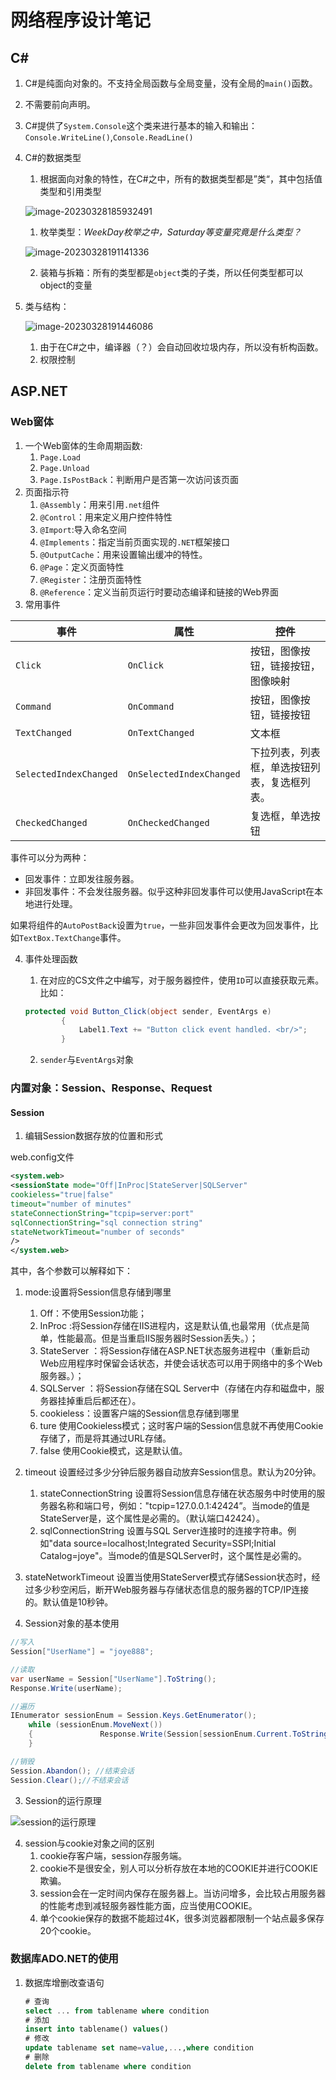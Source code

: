 # 网络程序设计笔记





## C#

1. C#是纯面向对象的。不支持全局函数与全局变量，没有全局的`main()`函数。

2. 不需要前向声明。

3. C#提供了`System.Console`这个类来进行基本的输入和输出：`Console.WriteLine()`,`Console.ReadLine()`

4. C#的数据类型

    1. 根据面向对象的特性，在C#之中，所有的数据类型都是”类“，其中包括值类型和引用类型

    ![image-20230328185932491](https://cdn.jsdelivr.net/gh/moonchildink/image@main/imgs/image-20230328185932491.png)

    1. 枚举类型：*WeekDay枚举之中，Saturday等变量究竟是什么类型？*

    ![image-20230328191141336](https://cdn.jsdelivr.net/gh/moonchildink/image@main/imgs/image-20230328191141336.png)

    2. 装箱与拆箱：所有的类型都是`object`类的子类，所以任何类型都可以object的变量

5. 类与结构：

    ![image-20230328191446086](https://cdn.jsdelivr.net/gh/moonchildink/image@main/imgs/image-20230328191446086.png)

    1. 由于在C#之中，编译器（？）会自动回收垃圾内存，所以没有析构函数。
    2. 权限控制









## ASP.NET

### Web窗体

1. 一个Web窗体的生命周期函数:
    1. `Page.Load`
    2. `Page.Unload`
    3. `Page.IsPostBack`：判断用户是否第一次访问该页面
2. 页面指示符
    1. `@Assembly`：用来引用`.net`组件
    2. `@Control`：用来定义用户控件特性
    3. `@Import`:导入命名空间
    4. `@Implements`：指定当前页面实现的`.NET`框架接口
    5. `@OutputCache`：用来设置输出缓冲的特性。
    6. `@Page`：定义页面特性
    7. `@Register`：注册页面特性
    8. `@Reference`：定义当前页运行时要动态编译和链接的Web界面
3. 常用事件

<table>
<thead>
<tr>
<th>事件</th>
<th>属性</th>
<th>控件</th>
</tr>
</thead>
<tbody>
<tr>
<td><code>Click</code></td>
<td><code>OnClick</code></td>
<td>按钮，图像按钮，链接按钮，图像映射</td>
</tr>
<tr>
<td><code>Command</code></td>
<td><code>OnCommand</code></td>
<td>按钮，图像按钮，链接按钮</td>
</tr>
<tr>
<td><code>TextChanged</code></td>
<td><code>OnTextChanged</code></td>
<td>文本框</td>
</tr>
<tr>
<td><code>SelectedIndexChanged</code></td>
<td><code>OnSelectedIndexChanged</code></td>
<td>下拉列表，列表框，单选按钮列表，复选框列表。</td>
</tr>
<tr>
<td><code>CheckedChanged</code></td>
<td><code>OnCheckedChanged</code></td>
<td>复选框，单选按钮</td>
</tr>
</tbody>
</table>

事件可以分为两种：

+ 回发事件：立即发往服务器。
+ 非回发事件：不会发往服务器。似乎这种非回发事件可以使用JavaScript在本地进行处理。

如果将组件的`AutoPostBack`设置为`true`，一些非回发事件会更改为回发事件，比如`TextBox.TextChange`事件。

4. 事件处理函数

    1. 在对应的CS文件之中编写，对于服务器控件，使用`ID`可以直接获取元素。比如：

    ```c#
    protected void Button_Click(object sender, EventArgs e)
            {
                Label1.Text += "Button click event handled. <br/>";
            }
    ```

    2. `sender`与`EventArgs`对象




### 内置对象：Session、Response、Request

#### Session

1. 编辑Session数据存放的位置和形式

web.config文件

```xml
<system.web>
<sessionState mode="Off|InProc|StateServer|SQLServer"
cookieless="true|false"
timeout="number of minutes"
stateConnectionString="tcpip=server:port"
sqlConnectionString="sql connection string"
stateNetworkTimeout="number of seconds"
/>
</system.web>
```

其中，各个参数可以解释如下：

1. mode:设置将Session信息存储到哪里
    1. Off：不使用Session功能； 
    2. InProc :将Session存储在IIS进程内，这是默认值,也最常用（优点是简单，性能最高。但是当重启IIS服务器时Session丢失。）； 
    3. StateServer ：将Session存储在ASP.NET状态服务进程中（重新启动Web应用程序时保留会话状态，并使会话状态可以用于网络中的多个Web服务器。）； 
    4. SQLServer ：将Session存储在SQL Server中（存储在内存和磁盘中，服务器挂掉重启后都还在）。 
    5. cookieless：设置客户端的Session信息存储到哪里
    6. ture 使用Cookieless模式；这时客户端的Session信息就不再使用Cookie存储了，而是将其通过URL存储。
    7. false 使用Cookie模式，这是默认值。

2. timeout 设置经过多少分钟后服务器自动放弃Session信息。默认为20分钟。 
    1. stateConnectionString 设置将Session信息存储在状态服务中时使用的服务器名称和端口号，例如："tcpip=127.0.0.1:42424”。当mode的值是StateServer是，这个属性是必需的。（默认端口42424）。 
    2. sqlConnectionString 设置与SQL Server连接时的连接字符串。例如"data source=localhost;Integrated Security=SSPI;Initial Catalog=joye"。当mode的值是SQLServer时，这个属性是必需的。

3. stateNetworkTimeout 设置当使用StateServer模式存储Session状态时，经过多少秒空闲后，断开Web服务器与存储状态信息的服务器的TCP/IP连接的。默认值是10秒钟。

2. Session对象的基本使用

```C#
//写入
Session["UserName"] = "joye888";

//读取
var userName = Session["UserName"].ToString();
Response.Write(userName);

//遍历
IEnumerator sessionEnum = Session.Keys.GetEnumerator();
	while (sessionEnum.MoveNext())
    {               Response.Write(Session[sessionEnum.Current.ToString()].ToString() + " ");
    } 

//销毁
Session.Abandon(); //结束会话
Session.Clear();//不结束会话
```

3. Session的运行原理

<img src='https://images2015.cnblogs.com/blog/543714/201512/543714-20151209130236793-956802594.png' alt='session的运行原理'>

4. session与cookie对象之间的区别
    1. cookie存客户端，session存服务端。
    2. cookie不是很安全，别人可以分析存放在本地的COOKIE并进行COOKIE欺骗。
    3. session会在一定时间内保存在服务器上。当访问增多，会比较占用服务器的性能考虑到减轻服务器性能方面，应当使用COOKIE。
    4. 单个cookie保存的数据不能超过4K，很多浏览器都限制一个站点最多保存20个cookie。





### 数据库ADO.NET的使用

1. 数据库增删改查语句

    ```sql
    # 查询
    select ... from tablename where condition
    # 添加
    insert into tablename() values()
    # 修改
    update tablename set name=value,...,where condition
    # 删除
    delete from tablename where condition
    ```

    

 
